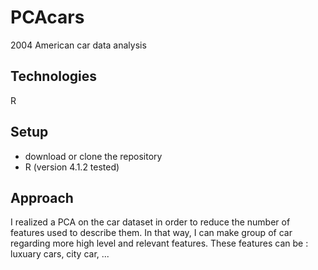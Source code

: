 # PCAcars
2004 American car data analysis

## Technologies
R

## Setup
- download or clone the repository
- R (version 4.1.2 tested)

## Approach
I realized a PCA on the car dataset in order to reduce the number of features used to describe them.
In that way, I can make group of car regarding more high level and relevant features. These features can be : 
luxuary cars, city car, ... 
